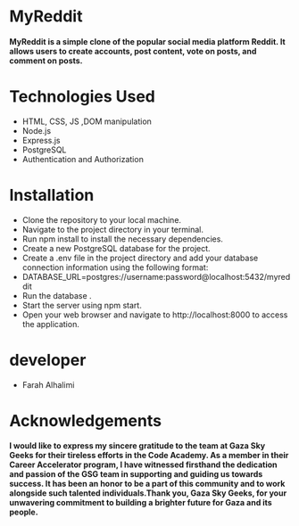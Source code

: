 # MyReddit
#### MyReddit is a simple clone of the popular social media platform Reddit. It allows users to create accounts, post content, vote on posts, and comment on posts.

# Technologies Used
- HTML, CSS, JS ,DOM manipulation
- Node.js
- Express.js
- PostgreSQL
- Authentication and Authorization
# Installation
- Clone the repository to your local machine.
- Navigate to the project directory in your terminal.
- Run npm install to install the necessary dependencies.
- Create a new PostgreSQL database for the project.
- Create a .env file in the project directory and add your database connection information using the following format:
- DATABASE_URL=postgres://username:password@localhost:5432/myreddit
- Run the database .
- Start the server using npm start.
- Open your web browser and navigate to http://localhost:8000 to access the application.
# developer
- Farah Alhalimi 
# Acknowledgements
#### I would like to express my sincere gratitude to the team at Gaza Sky Geeks for their tireless efforts in the Code Academy. As a member in their Career Accelerator program, I have witnessed firsthand the dedication and passion of the GSG team in supporting and guiding us towards success. It has been an honor to be a part of this community and to work alongside such talented individuals.Thank you, Gaza Sky Geeks, for your unwavering commitment to building a brighter future for Gaza and its people.
